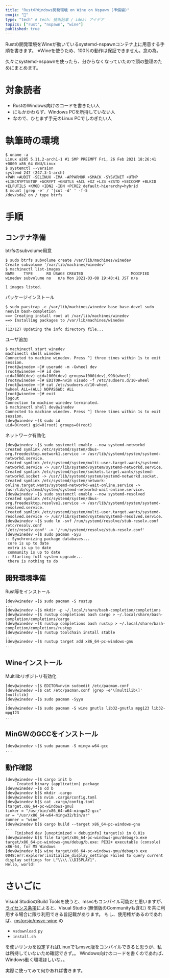 ```yaml
---
title: "RustのWindows開発環境 on Wine on Nspawn (準備編)"
emoji: "🍣"
type: "tech" # tech: 技術記事 / idea: アイデア
topics: ["rust", "nspawn", "wine"]
published: true
---
```

Rustの開発環境をWineが動いているsystemd-nspawnコンテナ上に用意する手順を書きます。
※Wineを使うため、100%の動作は保証できません。念の為。

久々にsystemd-nspawnを使ったら、分からなくなっていたので頭の整理のためにまとめます。

# 対象読者

- RustのWindows向けのコードを書きたい人
- にもかかわらず、Windows PCを所持していない人
- なので、ひとまず手元のLinux PCでしのぎたい人

# 執筆時の環境

```
$ uname -a
Linux a285 5.11.2-arch1-1 #1 SMP PREEMPT Fri, 26 Feb 2021 18:26:41 +0000 x86_64 GNU/Linux
$ systemctl --version
systemd 247 (247.3-1-arch)
+PAM +AUDIT -SELINUX -IMA -APPARMOR +SMACK -SYSVINIT +UTMP +LIBCRYPTSETUP +GCRYPT +GNUTLS +ACL +XZ +LZ4 +ZSTD +SECCOMP +BLKID +ELFUTILS +KMOD +IDN2 -IDN +PCRE2 default-hierarchy=hybrid
$ mount |grep -e' / '|cut -d' ' -f-5
/dev/sda2 on / type btrfs
```

# 手順

## コンテナ準備

btrfsのsubvolume用意

```
$ sudo btrfs subvolume create /var/lib/machines/winedev
Create subvolume '/var/lib/machines/winedev'
$ machinectl list-images
NAME    TYPE      RO USAGE CREATED                     MODIFIED
winedev subvolume no   n/a Mon 2021-03-08 19:40:41 JST n/a

1 images listed.
```

パッケージインストール

```
$ sudo pacstrap -c /var/lib/machines/winedev base base-devel sudo neovim bash-completion
==> Creating install root at /var/lib/machines/winedev
==> Installing packages to /var/lib/machines/winedev
...
(12/12) Updating the info directory file...
```

ユーザ追加

```
$ machinectl start winedev
machinectl shell winedev
Connected to machine winedev. Press ^] three times within 1s to exit session.
[root@winedev ~]# useradd -m -Gwheel dev
[root@winedev ~]# id dev
uid=1000(dev) gid=1000(dev) groups=1000(dev),998(wheel)
[root@winedev ~]# EDITOR=nvim visudo -f /etc/sudoers.d/10-wheel
[root@winedev ~]# cat /etc/sudoers.d/10-wheel
%wheel ALL=(ALL) NOPASSWD: ALL
[root@winedev ~]# exit
logout
Connection to machine winedev terminated.
$ machinectl shell dev@winedev
Connected to machine winedev. Press ^] three times within 1s to exit session.
[dev@winedev ~]$ sudo id
uid=0(root) gid=0(root) groups=0(root)
```

ネットワーク有効化

```
[dev@winedev ~]$ sudo systemctl enable --now systemd-networkd
Created symlink /etc/systemd/system/dbus-org.freedesktop.network1.service -> /usr/lib/systemd/system/systemd-networkd.service.
Created symlink /etc/systemd/system/multi-user.target.wants/systemd-networkd.service -> /usr/lib/systemd/system/systemd-networkd.service.
Created symlink /etc/systemd/system/sockets.target.wants/systemd-networkd.socket -> /usr/lib/systemd/system/systemd-networkd.socket.
Created symlink /etc/systemd/system/network-online.target.wants/systemd-networkd-wait-online.service -> /usr/lib/systemd/system/systemd-networkd-wait-online.service.
[dev@winedev ~]$ sudo systemctl enable --now systemd-resolved
Created symlink /etc/systemd/system/dbus-org.freedesktop.resolve1.service -> /usr/lib/systemd/system/systemd-resolved.service.
Created symlink /etc/systemd/system/multi-user.target.wants/systemd-resolved.service -> /usr/lib/systemd/system/systemd-resolved.service.
[dev@winedev ~]$ sudo ln -svf /run/systemd/resolve/stub-resolv.conf /etc/resolv.conf
'/etc/resolv.conf' -> '/run/systemd/resolve/stub-resolv.conf'
[dev@winedev ~]$ sudo pacman -Syu
:: Synchronizing package databases...
 core is up to date
 extra is up to date
 community is up to date
:: Starting full system upgrade...
 there is nothing to do
```

## 開発環境準備

Rust等をインストール

```
[dev@winedev ~]$ sudo pacman -S rustup
...
[dev@winedev ~]$ mkdir -p ~/.local/share/bash-completion/completions
[dev@winedev ~]$ rustup completions bash cargo > ~/.local/share/bash-completion/completions/cargo
[dev@winedev ~]$ rustup completions bash rustup > ~/.local/share/bash-completion/completions/rustup
[dev@winedev ~]$ rustup toolchain install stable
...
[dev@winedev ~]$ rustup target add x86_64-pc-windows-gnu
...
```

## Wineインストール

Multilibリポジトリ有効化
```
[dev@winedev ~]$ EDITOR=nvim sudoedit /etc/pacman.conf
[dev@winedev ~]$ cat /etc/pacman.conf |grep -e'\[multilib\]'
[multilib]
[dev@winedev ~]$ sudo pacman -Syyu
...
[dev@winedev ~]$ sudo pacman -S wine gnutls lib32-gnutls mpg123 lib32-mpg123
...
```

## MinGWのGCCをインストール

```
[dev@winedev ~]$ sudo pacman -S mingw-w64-gcc
...
```

## 動作確認

```
[dev@winedev ~]$ cargo init b
     Created binary (application) package
[dev@winedev ~]$ cd b
[dev@winedev b]$ mkdir .cargo
[dev@winedev b]$ nvim .cargo/config.toml
[dev@winedev b]$ cat .cargo/config.toml
[target.x86_64-pc-windows-gnu]
linker = "/usr/bin/x86_64-w64-mingw32-gcc"
ar = "/usr/x86_64-w64-mingw32/bin/ar"
runner = "wine"
[dev@winedev b]$ cargo build --target x86_64-pc-windows-gnu
...
    Finished dev [unoptimized + debuginfo] target(s) in 0.01s
[dev@winedev b]$ file target/x86_64-pc-windows-gnu/debug/b.exe
target/x86_64-pc-windows-gnu/debug/b.exe: PE32+ executable (console) x86-64, for MS Windows
[dev@winedev b]$ wine target/x86_64-pc-windows-gnu/debug/b.exe
0048:err:explorer:initialize_display_settings Failed to query current display settings for L"\\\\.\\DISPLAY1".
Hello, world!
```

# さいごに

Visual StudioのBuild Toolsを使うと、msvcもコンパイル可能だと思いますが、[ライセンス条項](https://visualstudio.microsoft.com/ja/license-terms/mlt031519/)によると、Visual Studio (無償版のCommunityも含む) を共に利用する場合に限り利用できる旨記載があります。
もし、使用権があるのであれば、[mstorsjo/msvc-wine](https://github.com/mstorsjo/msvc-wine) の

- `vsdownload.py`
- `install.sh`

を使いリンカを設定すればLinuxでもmsvc版をコンパイルできると思うが、私は所持していないため確認できず。。
Windows向けのコードを書くのであれば、Windows動く環境ほしいな。。

実際に使ってみて何かあれば書きます。
